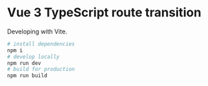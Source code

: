 # Vue 3 TypeScript route transition

Developing with Vite.

```sh
# install dependencies
npm i
# develop locally
npm run dev
# build for production
npm run build
```
